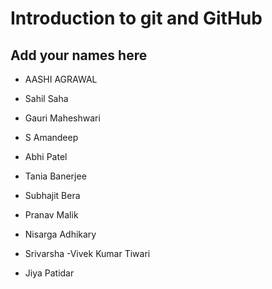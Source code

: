 # Introduction to git and GitHub
## Add your names here
- AASHI AGRAWAL
- Sahil Saha




- Gauri Maheshwari
- S Amandeep
- Abhi Patel
- Tania Banerjee
- Subhajit Bera

- Pranav Malik

- Nisarga Adhikary
- Srivarsha
-Vivek Kumar Tiwari
- Jiya Patidar 
